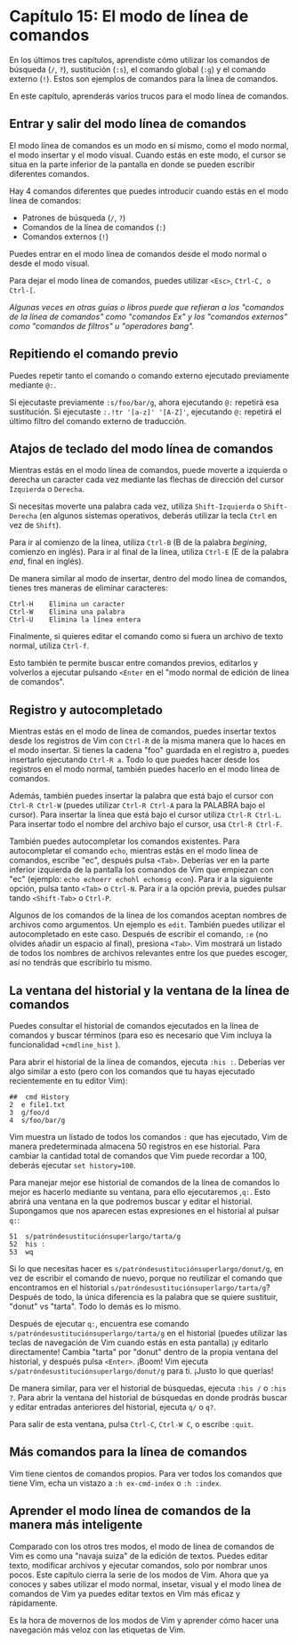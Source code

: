 # Capítulo 15: El modo de línea de comandos

En los últimos tres capítulos, aprendiste cómo utilizar los comandos de búsqueda \(`/`, `?`\), sustitución \(`:s`\), el comando global \(`:g`\) y el comando externo \(`!`\). Estos son ejemplos de comandos para la línea de comandos.

En este capítulo, aprenderás varios trucos para el modo línea de comandos.

## Entrar y salir del modo línea de comandos

El modo línea de comandos es un modo en sí mismo, como el modo normal, el modo insertar y el modo visual. Cuando estás en este modo, el cursor se situa en la parte inferior de la pantalla en donde se pueden escribir diferentes comandos.

Hay 4 comandos diferentes que puedes introducir cuando estás en el modo línea de comandos:

* Patrones de búsqueda \(`/`, `?`\)
* Comandos de la línea de comandos \(`:`\)
* Comandos externos \(`!`\)

Puedes entrar en el modo línea de comandos desde el modo normal o desde el modo visual.

Para dejar el modo línea de comandos, puedes utilizar `<Esc>`, `Ctrl-C, o Ctrl-[`.

_Algunas veces en otras guías o libros puede que refieran a los "comandos de la línea de comandos" como "comandos Ex" y los "comandos externos" como "comandos de filtros" u "operadores bang"._

## Repitiendo el comando previo

Puedes repetir tanto el comando o comando externo ejecutado previamente mediante `@:`.

Si ejecutaste previamente `:s/foo/bar/g`, ahora ejecutando `@:` repetirá esa sustitución. Si ejecutaste `:.!tr '[a-z]' '[A-Z]'`, ejecutando `@:` repetirá el último filtro del comando externo de traducción.

## Atajos de teclado del modo línea de comandos

Mientras estás en el modo línea de comandos, puede moverte a izquierda o derecha un caracter cada vez mediante las flechas de dirección del cursor `Izquierda` o `Derecha`.

Si necesitas moverte una palabra cada vez, utiliza `Shift-Izquierda` o `Shift-Derecha` \(en algunos sistemas operativos, deberás utilizar la tecla `Ctrl` en vez de `Shift`\).

Para ir al comienzo de la línea, utiliza `Ctrl-B` (B de la palabra _begining_, comienzo en inglés). Para ir al final de la línea, utiliza `Ctrl-E` (E de la palabra _end_, final en inglés).

De manera similar al modo de insertar, dentro del modo línea de comandos, tienes tres maneras de eliminar caracteres:

```text
Ctrl-H    Elimina un caracter
Ctrl-W    Elimina una palabra
Ctrl-U    Elimina la línea entera
```

Finalmente, si quieres editar el comando como si fuera un archivo de texto normal, utiliza `Ctrl-f`.

Esto también te permite buscar entre comandos previos, editarlos y volverlos a ejecutar pulsando `<Enter` en el "modo normal de edición de línea de comandos".

## Registro y autocompletado

Mientras estás en el modo de línea de comandos, puedes insertar textos desde los registros de Vim con `Ctrl-R` de la misma manera que lo haces en el modo insertar. Si tienes la cadena "foo" guardada en el registro a, puedes insertarlo ejecutando `Ctrl-R a`. Todo lo que puedes hacer desde los registros en el modo normal, también puedes hacerlo en el modo línea de comandos.

Además, también puedes insertar la palabra que está bajo el cursor con `Ctrl-R Ctrl-W` \(puedes utilizar `Ctrl-R Ctrl-A` para la PALABRA bajo el cursor\). Para insertar la línea que está bajo el cursor utiliza `Ctrl-R Ctrl-L`. Para insertar todo el nombre del archivo bajo el cursor, usa `Ctrl-R Ctrl-F`.

También puedes autocompletar los comandos existentes. Para autocompletar el comando `echo`, mientras estás en el modo línea de comandos, escribe "ec", después pulsa `<Tab>`. Deberías ver en la parte inferior izquierda de la pantalla los comandos de Vim que empiezan con "ec" \(ejemplo: `echo echoerr echohl echomsg econ`\). Para ir a la siguiente opción, pulsa tanto `<Tab>` o `Ctrl-N`. Para ir a la opción previa, puedes pulsar tando `<Shift-Tab>` o `Ctrl-P`.

Algunos de los comandos de la línea de los comandos aceptan nombres de archivos como argumentos. Un ejemplo es `edit`. También puedes utilizar el autocompletado en este caso. Después de escribir el comando, `:e` \(no olvides añadir un espacio al final\), presiona `<Tab>`. Vim mostrará un listado de todos los nombres de archivos relevantes entre los que puedes escoger, así no tendrás que escribirlo tu mismo.

## La ventana del historial y la ventana de la línea de comandos

Puedes consultar el historial de comandos ejecutados en la línea de comandos y buscar términos \(para eso es necesario que Vim incluya la funcionalidad `+cmdline_hist` \).

Para abrir el historial de la línea de comandos, ejecuta `:his :`. Deberías ver algo similar a esto \(pero con los comandos que tu hayas ejecutado recientemente en tu editor Vim\):

```text
##  cmd History
2  e file1.txt
3  g/foo/d
4  s/foo/bar/g
```

Vim muestra un listado de todos los comandos `:` que has ejecutado, Vim de manera predeterminada almacena 50 registros en ese historial. Para cambiar la cantidad total de comandos que Vim puede recordar a 100, deberás ejecutar `set history=100`.

Para manejar mejor ese historial de comandos de la línea de comandos lo mejor es hacerlo mediante su ventana, para ello ejecutaremos ,`q:`. Esto abrirá una ventana en la que podremos buscar y editar el historial. Supongamos que nos aparecen estas expresiones en el historial al pulsar `q:`:

```text
51  s/patróndesustituciónsuperlargo/tarta/g
52  his :
53  wq
```

Si lo que necesitas hacer es `s/patróndesustituciónsuperlargo/donut/g`, en vez de escribir el comando de nuevo, porque no reutilizar el comando que encontramos en el historial `s/patróndesustituciónsuperlargo/tarta/g`? Después de todo, la única diferencia es la palabra que se quiere sustituir, "donut" vs "tarta". Todo lo demás es lo mismo.

Después de ejecutar `q:`, encuentra ese comando `s/patróndesustituciónsuperlargo/tarta/g` en el historial \(puedes utilizar las teclas de navegación de Vim cuando estás en esta pantalla\) ¡y editarlo directamente! Cambia "tarta" por "donut" dentro de la propia ventana del historial, y después pulsa `<Enter>`. ¡Boom! Vim ejecuta `s/patróndesustituciónsuperlargo/donut/g` para ti. ¡Justo lo que querías!

De manera similar, para ver el historial de búsquedas, ejecuta `:his /` o `:his ?`. Para abrir la ventana del historial de búsquedas en donde prodrás buscar y editar entradas anteriores del historial, ejecuta `q/` o `q?`.

Para salir de esta ventana, pulsa `Ctrl-C`, `Ctrl-W C`, o escribe `:quit`.

## Más comandos para la línea de comandos

Vim tiene cientos de comandos propios. Para ver todos los comandos que tiene Vim, echa un vistazo a `:h ex-cmd-index` o `:h :index`.

## Aprender el modo línea de comandos de la manera más inteligente

Comparado con los otros tres modos, el modo de línea de comandos de Vim es como una "navaja suiza" de la edición de textos. Puedes editar texto, modificar archivos y ejecutar comandos, solo por nombrar unos pocos. Este capítulo cierra la serie de los modos de Vim. Ahora que ya conoces y sabes utilizar el modo normal, insetar, visual y el modo línea de comandos de Vim ya puedes editar textos en Vim más eficaz y rápidamente.

Es la hora de movernos de los modos de Vim y aprender cómo hacer una navegación más veloz con las etiquetas de Vim.

